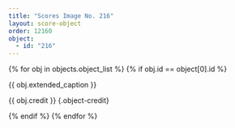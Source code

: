```yaml
---
title: "Scores Image No. 216"
layout: score-object
order: 12160
object:
  - id: "216"
---
```


{% for obj in objects.object_list %}
{% if obj.id == object[0].id %}

{{ obj.extended_caption }}

{{ obj.credit }} {.object-credit}

{% endif %}
{% endfor %}

